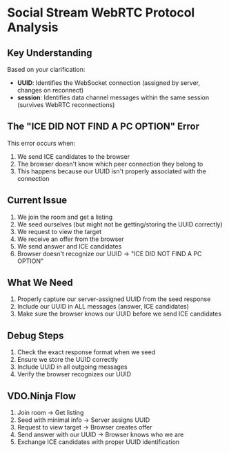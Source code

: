 # Social Stream WebRTC Protocol Analysis

## Key Understanding
Based on your clarification:
- **UUID**: Identifies the WebSocket connection (assigned by server, changes on reconnect)
- **session**: Identifies data channel messages within the same session (survives WebRTC reconnections)

## The "ICE DID NOT FIND A PC OPTION" Error
This error occurs when:
1. We send ICE candidates to the browser
2. The browser doesn't know which peer connection they belong to
3. This happens because our UUID isn't properly associated with the connection

## Current Issue
1. We join the room and get a listing
2. We seed ourselves (but might not be getting/storing the UUID correctly)
3. We request to view the target
4. We receive an offer from the browser
5. We send answer and ICE candidates
6. Browser doesn't recognize our UUID → "ICE DID NOT FIND A PC OPTION"

## What We Need
1. Properly capture our server-assigned UUID from the seed response
2. Include our UUID in ALL messages (answer, ICE candidates)
3. Make sure the browser knows our UUID before we send ICE candidates

## Debug Steps
1. Check the exact response format when we seed
2. Ensure we store the UUID correctly
3. Include UUID in all outgoing messages
4. Verify the browser recognizes our UUID

## VDO.Ninja Flow
1. Join room → Get listing
2. Seed with minimal info → Server assigns UUID
3. Request to view target → Browser creates offer
4. Send answer with our UUID → Browser knows who we are
5. Exchange ICE candidates with proper UUID identification